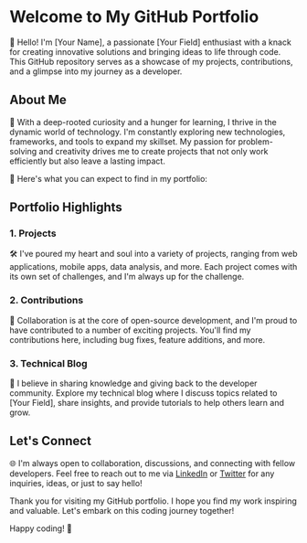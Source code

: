 # Welcome to My GitHub Portfolio

👋 Hello! I'm [Your Name], a passionate [Your Field] enthusiast with a knack for creating innovative solutions and bringing ideas to life through code. This GitHub repository serves as a showcase of my projects, contributions, and a glimpse into my journey as a developer.

## About Me

🚀 With a deep-rooted curiosity and a hunger for learning, I thrive in the dynamic world of technology. I'm constantly exploring new technologies, frameworks, and tools to expand my skillset. My passion for problem-solving and creativity drives me to create projects that not only work efficiently but also leave a lasting impact.

🌟 Here's what you can expect to find in my portfolio:

## Portfolio Highlights

### 1. Projects

🛠️ I've poured my heart and soul into a variety of projects, ranging from web applications, mobile apps, data analysis, and more. Each project comes with its own set of challenges, and I'm always up for the challenge.

### 2. Contributions

🤝 Collaboration is at the core of open-source development, and I'm proud to have contributed to a number of exciting projects. You'll find my contributions here, including bug fixes, feature additions, and more.

### 3. Technical Blog

📝 I believe in sharing knowledge and giving back to the developer community. Explore my technical blog where I discuss topics related to [Your Field], share insights, and provide tutorials to help others learn and grow.

## Let's Connect

🌐 I'm always open to collaboration, discussions, and connecting with fellow developers. Feel free to reach out to me via [LinkedIn](your-linkedin-profile-link) or [Twitter](your-twitter-profile-link) for any inquiries, ideas, or just to say hello!

Thank you for visiting my GitHub portfolio. I hope you find my work inspiring and valuable. Let's embark on this coding journey together!

Happy coding! 🚀
